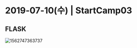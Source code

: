 # 2019-07-10(수) | StartCamp03

## FLASK

![1562747363737](C:\Users\student\AppData\Roaming\Typora\typora-user-images\1562747363737.png)

